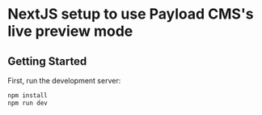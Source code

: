 # NextJS setup to use Payload CMS's live preview mode

## Getting Started

First, run the development server:

```bash
npm install
npm run dev

```

